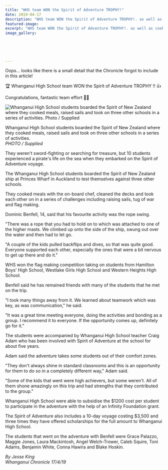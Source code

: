 ```yaml
---
title: "WHS team WON the Spirit of Adventure TROPHY!"
date: 2019-04-17
description: "WHS team WON the Spirit of Adventure TROPHY!. as well as cooked meals, raised sails & took on three other schools in a series of activities."
featured-image: 
excerpt: "WHS team WON the Spirit of Adventure TROPHY!. as well as cooked meals, raised sails & took on three other schools in a series of activities."
image_gallery:
    
    
    
    
    
---
```


<p>Oops... looks like there is a small detail that the Chronicle forgot to include in this article!</p>
<p><span class="_5mfr"><span class="_6qdm">🏆</span></span>&nbsp;Whanganui High School team WON the Spirit of Adventure TROPHY&nbsp;<span class="_5mfr"><span class="_6qdm">‼️</span></span>&nbsp;<span class="_5mfr"><span class="_6qdm">👍</span></span></p>
<p>Congratulations, fantastic team effort&nbsp;<span class="_5mfr"><span class="_6qdm">👏</span></span><span class="_5mfr"><span class="_6qdm">👏</span></span></p>
<p><img src="https://www.nzherald.co.nz/resizer/fyskuPeLNgKAlkLYa878k5WccEI=/620x349/smart/filters:quality(70)/arc-anglerfish-syd-prod-nzme.s3.amazonaws.com/public/DPRU5TJR4ZDCTIAQUPTOXYYPNU.jpg" alt="Whanganui High School students boarded the Spirit of New Zealand where they cooked meals, raised sails and took on three other schools in a series of activities. Photo / Supplied" /></p>
<p>Whanganui High School students boarded the Spirit of New Zealand where they cooked meals, raised sails and took on three other schools in a series of activities.&nbsp;<br /><em>PHOTO / Supplied</em></p>
<p class="element element-paragraph">They weren't sword-fighting or searching for treasure, but 10 students experienced a pirate's life on the sea when they embarked on the Spirit of Adventure voyage.</p>
<p class="element element-paragraph">The Whanganui High School students boarded the Spirit of New Zealand ship at Princes Wharf in Auckland to test themselves against three other schools.</p>
<p class="element element-paragraph">They cooked meals with the on-board chef, cleaned the decks and took each other on in a series of challenges including raising sails, tug of war and flag making.</p>
<p class="element element-paragraph">Dominic Benfell, 14, said that his favourite activity was the rope swing.</p>
<p class="element element-paragraph">"There was a rope that you had to hold on to which was attached to one of the higher masts. We climbed up onto the side of the ship, swung out over the water and then had to let go.</p>
<p class="element element-paragraph">"A couple of the kids pulled backflips and dives, so that was quite good. Everyone supported each other, especially the ones that were a bit nervous to get up there and do it."</p>
<p class="element element-paragraph">WHS won the flag making competition taking on students from Hamilton Boys' High School, Westlake Girls High School and Western Heights High School.</p>
<p class="element element-paragraph">Benfell said he has remained friends with many of the students that he met on the trip.</p>
<p class="element element-paragraph">"I took many things away from it. We learned about teamwork which was key, as was communication," he said.</p>
<p class="element element-paragraph">"It was a great time meeting everyone, doing the activities and bonding as a group. I recommend it to everyone. If the opportunity comes up, definitely go for it."</p>
<p class="element element-paragraph">The students were accompanied by Whanganui High School teacher Craig Adam who has been involved with Spirit of Adventure at the school for about five years.</p>
<p class="element element-paragraph">Adam said the adventure takes some students out of their comfort zones.</p>
<p class="element element-paragraph">"They don't always shine in standard classrooms and this is an opportunity for them to do so in a completely different way," Adam said.</p>
<p class="element element-paragraph">"Some of the kids that went were high achievers, but some weren't. All of them shone amazingly on this trip and had strengths that they contributed to the group."</p>
<p class="element element-paragraph">Whanganui High School were able to subsidise the $1200 cost per student to participate in the adventure with the help of an Infinity Foundation grant.</p>
<p class="element element-paragraph">The Spirit of Adventure also includes a 10-day voyage costing $3,500 and three times they have offered scholarships for the full amount to Whanganui High School.</p>
<p class="element element-paragraph">The students that went on the adventure with Benfell were Grace Palazzo, Maggie Jones, Laura Mackintosh, Angel Welch-Trower, Caleb Squire, Toni Adams, Benjamin White, Conna Hawira and Blake Hoskin.</p>
<p class="element element-paragraph"><em>By Jesse King</em><br /><em>Whanganui Chronicle 17/4/19</em></p>

